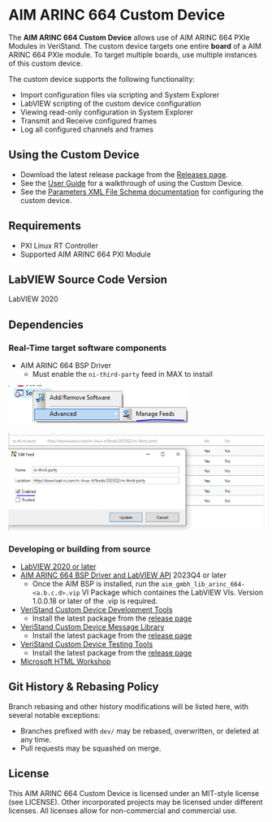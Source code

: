 # AIM ARINC 664 Custom Device

The **AIM ARINC 664 Custom Device** allows use of AIM ARINC 664 PXIe Modules in VeriStand. The custom device targets one entire **board** of a AIM ARINC 664 PXIe module. To target multiple boards, use multiple instances of this custom device.

The custom device supports the following functionality:
- Import configuration files via scripting and System Explorer
- LabVIEW scripting of the custom device configuration
- Viewing read-only configuration in System Explorer
- Transmit and Receive configured frames
- Log all configured channels and frames

## Using the Custom Device

- Download the latest release package from the [Releases page]().
- See the [User Guide](Docs/User%20Guide/User%20Guide.md) for a walkthrough of using the Custom Device.
- See the [Parameters XML File Schema documentation](Docs/Parameters%20XML%20File/Parameters%20XML%20File.md) for configuring the custom device.

## Requirements

- PXI Linux RT Controller
- Supported AIM ARINC 664 PXI Module

## LabVIEW Source Code Version

LabVIEW 2020

## Dependencies

### Real-Time target software components

- AIM ARINC 664 BSP Driver
  - Must enable the `ni-third-party` feed in MAX to install

![Edit feeds](Docs/User%20Guide/Screenshots/max_manage_feeds.PNG)

![Enable 3rd party](Docs/User%20Guide/Screenshots/max_enable_3rdParty.PNG)


### Developing or building from source

- [LabVIEW 2020 or later](https://www.ni.com/en-us/support/downloads/software-products/download.labview.html)
- [AIM ARINC 664 BSP Driver and LabVIEW API](https://www.ni.com/en/support/downloads/software-products/download.aim-arinc-664-driver.html#494504) 2023Q4 or later
  - Once the AIM BSP is installed, run the `aim_gmbh_lib_arinc_664-<a.b.c.d>.vip` VI Package which containes the LabVIEW VIs. Version 1.0.0.18 or later of the .vip is required.
- [VeriStand Custom Device Development Tools](https://github.com/ni/niveristand-custom-device-development-tools)
  - Install the latest package from the [release page](https://github.com/ni/niveristand-custom-device-development-tools/releases)
- [VeriStand Custom Device Message Library](https://github.com/ni/niveristand-custom-device-message-library)
  - Install the latest package from the [release page](https://github.com/ni/niveristand-custom-device-message-library/releases)
- [VeriStand Custom Device Testing Tools](https://github.com/ni/niveristand-custom-device-testing-tools)
  - Install the latest package from the [release page](https://github.com/ni/niveristand-custom-device-testing-tools/releases)
- [Microsoft HTML Workshop](https://learn.microsoft.com/en-us/previous-versions/windows/desktop/htmlhelp/microsoft-html-help-downloads )

## Git History & Rebasing Policy

Branch rebasing and other history modifications will be listed here, with several notable exceptions:
- Branches prefixed with `dev/` may be rebased, overwritten, or deleted at any time.
- Pull requests may be squashed on merge.

## License

This AIM ARINC 664 Custom Device is licensed under an MIT-style license (see LICENSE). Other incorporated projects may be licensed under different licenses. All licenses allow for non-commercial and commercial use.